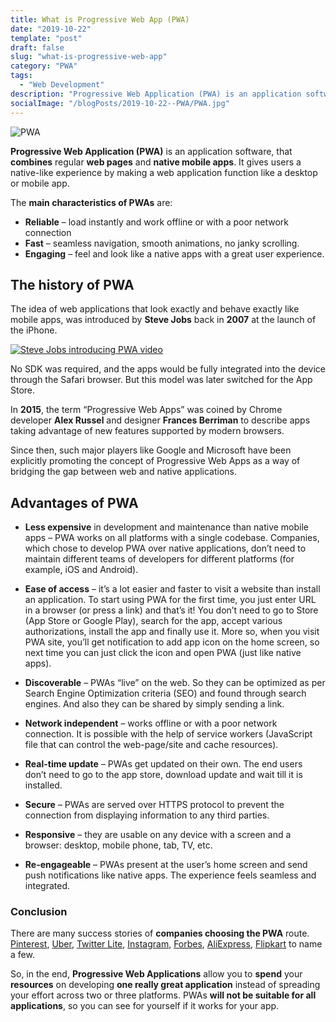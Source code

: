 ```yaml
---
title: What is Progressive Web App (PWA)
date: "2019-10-22"
template: "post"
draft: false
slug: "what-is-progressive-web-app"
category: "PWA"
tags:
  - "Web Development"
description: "Progressive Web Application (PWA) is an application software, that combines regular web pages and native mobile apps. It gives users a native-like experience by making a web application function like a desktop or mobile app."
socialImage: "/blogPosts/2019-10-22--PWA/PWA.jpg"
---
```

![PWA](/blogPosts/2019-10-22--PWA/PWA.jpg)

**Progressive Web Application (PWA)** is an application software, that **combines** regular **web pages** and **native mobile apps**. It gives users a native-like experience by making a web application function like a desktop or mobile app. 

The **main characteristics of PWAs** are:

* **Reliable** – load instantly and work offline or with a poor network connection
* **Fast** – seamless navigation, smooth animations, no janky scrolling. 
* **Engaging** – feel and look like a native apps with a great user experience.

## The history of PWA

The idea of web applications that look exactly and behave exactly like mobile apps, was introduced by **Steve Jobs** back in **2007** at the launch of the iPhone.

[![Steve Jobs introducing PWA video](https://img.youtube.com/vi/QvQ9JNm_qWc/0.jpg)](https://www.youtube.com/watch?v=QvQ9JNm_qWc)

No SDK was required, and the apps would be fully integrated into the device through the Safari browser. But this model was later switched for the App Store.

In **2015**, the term “Progressive Web Apps” was coined by Chrome developer **Alex Russel** and designer **Frances Berriman** to describe apps taking advantage of new features supported by modern browsers. 

Since then, such major players like Google and Microsoft have been explicitly promoting the concept of Progressive Web Apps as a way of bridging the gap between web and native applications.

## Advantages of PWA

* **Less expensive** in development and maintenance than native mobile apps – PWA works on all platforms with a single codebase. Companies, which chose to develop PWA over native applications, don’t need to maintain different teams of developers for different platforms (for example, iOS and Android). 

* **Ease of access** – it’s a lot easier and faster to visit a website than install an application. To start using PWA for the first time, you just enter URL in a browser (or press a link) and that’s it! You don’t need to go to Store (App Store or Google Play), search for the app, accept various authorizations, install the app and finally use it. More so, when you visit PWA site, you’ll get notification to add app icon on the home screen, so next time you can just click the icon and open PWA (just like native apps).

* **Discoverable** – PWAs “live” on the web. So they can be optimized as per Search Engine Optimization criteria (SEO) and found through search engines. And also they can be shared by simply sending a link.

* **Network independent** – works offline or with a poor network connection. It is possible with the help of service workers (JavaScript file that can control the web-page/site and cache resources).

* **Real-time update** – PWAs get updated on their own. The end users don’t need to go to the app store, download update and wait till it is installed.

* **Secure** – PWAs are served over HTTPS protocol to prevent the connection from displaying information to any third parties.

* **Responsive** – they are usable on any device with a screen and a browser: desktop, mobile phone, tab, TV, etc.

* **Re-engageable** – PWAs present at the user’s home screen and send push notifications like native apps. The experience feels seamless and integrated.

### Conclusion

There are many success stories of **companies choosing the PWA** route. [Pinterest](https://www.pinterest.com/), [Uber](https://m.uber.com/), [Twitter Lite](https://lite.twitter.com/), [Instagram](https://www.instagram.com/), [Forbes](http://m.forbes.com/), [AliExpress](https://m.aliexpress.com/), [Flipkart](https://www.flipkart.com/) to name a few. 

So, in the end, **Progressive Web Applications** allow you to **spend** your **resources** on developing **one really great application** instead of spreading your effort across two or three platforms. PWAs **will not be suitable for all applications**, so you can see for yourself if it works for your app.